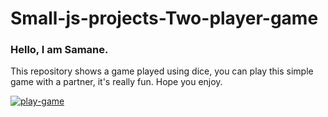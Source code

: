 # Small-js-projects-Two-player-game
### Hello, I am Samane.

This repository shows a game played using dice, you can play this simple game with a partner, it's really fun.
Hope you enjoy.

[![play-game](https://img.shields.io/badge/playgame-1DA1F2?style=for-the-badge&logo=twitter&logoColor=white)](https://samanezarini.github.io/Two-player-game/)
